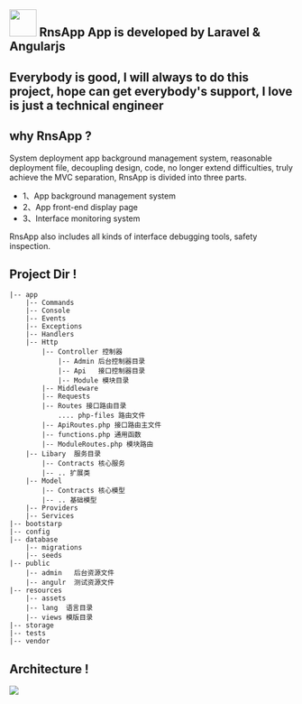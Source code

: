 <img src="http://immobiliare.github.io/ApnsPHP/images/logo.png" width="48"> RnsApp App is developed by Laravel & Angularjs
------
Everybody is good, I will always to do this project, hope can get everybody's support, I love is just a technical engineer
------
why RnsApp ?
------
System deployment app background management system, reasonable deployment file, decoupling design, code, no longer extend difficulties, truly achieve the MVC separation, RnsApp is divided into three parts.

* 1、App background management system
* 2、App front-end display page
* 3、Interface monitoring system

RnsApp also includes all kinds of interface debugging tools, safety inspection.

Project Dir !
------
```shell
|-- app
    |-- Commands
    |-- Console
    |-- Events
    |-- Exceptions
    |-- Handlers
    |-- Http
        |-- Controller 控制器
            |-- Admin 后台控制器目录
            |-- Api   接口控制器目录
            |-- Module 模块目录
        |-- Middleware
        |-- Requests
        |-- Routes 接口路由目录
            .... php-files 路由文件
        |-- ApiRoutes.php 接口路由主文件
        |-- functions.php 通用函数
        |-- ModuleRoutes.php 模块路由
    |-- Libary  服务目录
        |-- Contracts 核心服务
        |-- .. 扩展类
    |-- Model
        |-- Contracts 核心模型
        |-- .. 基础模型
    |-- Providers
    |-- Services
|-- bootstarp
|-- config
|-- database
    |-- migrations
    |-- seeds
|-- public
    |-- admin   后台资源文件
    |-- angulr  测试资源文件
|-- resources
    |-- assets
    |-- lang  语言目录
    |-- views 模版目录
|-- storage
|-- tests
|-- vendor
```
Architecture !
------
<img src="https://github.com/CrazyCodes/RnsApp/blob/master/architecture.png?raw=true">

